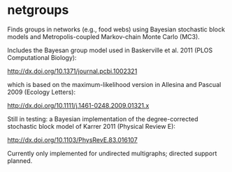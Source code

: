 netgroups
=========

Finds groups in networks (e.g., food webs) using Bayesian stochastic block models and Metropolis-coupled Markov-chain Monte Carlo (MC3).

Includes the Bayesan group model used in Baskerville et al. 2011 (PLOS Computational Biology):

http://dx.doi.org/10.1371/journal.pcbi.1002321

which is based on the maximum-likelihood version in Allesina and Pascual 2009 (Ecology Letters):

http://dx.doi.org/10.1111/j.1461-0248.2009.01321.x

Still in testing: a Bayesian implementation of the degree-corrected stochastic block model of Karrer 2011 (Physical Review E):

http://dx.doi.org/10.1103/PhysRevE.83.016107

Currently only implemented for undirected multigraphs; directed support planned.
